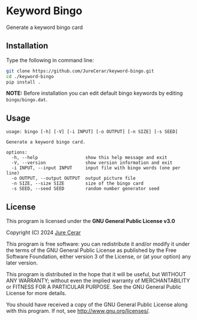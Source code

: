 # Keyword Bingo

Generate a keyword bingo card

## Installation

Type the following in command line:

```bash
git clone https://github.com/JureCerar/keyword-bingo.git
cd ./keyword-bingo
pip install .
```

__NOTE:__ Before installation you can edit default bingo keywords by editing `bingo/bingo.dat`.

## Usage

```
usage: bingo [-h] [-V] [-i INPUT] [-o OUTPUT] [-n SIZE] [-s SEED]

Generate a keyword bingo card.

options:
  -h, --help                  show this help message and exit
  -V, --version               show version information and exit
  -i INPUT, --input INPUT     input file with bingo words (one per line)
  -o OUTPUT, --output OUTPUT  output picture file
  -n SIZE, --size SIZE        size of the bingo card
  -s SEED, --seed SEED        random number generator seed
```

## License

This program is licensed under the __GNU General Public License v3.0__

Copyright (C) 2024 [Jure Cerar](https://github.com/JureCerar)

This program is free software: you can redistribute it and/or modify it under the terms of the GNU General Public License as published by the Free Software Foundation, either version 3 of the License, or (at your option) any later version.

This program is distributed in the hope that it will be useful, but WITHOUT ANY WARRANTY; without even the implied warranty of MERCHANTABILITY or FITNESS FOR A PARTICULAR PURPOSE. See the GNU General Public License for more details.

You should have received a copy of the GNU General Public License along with this program. If not, see http://www.gnu.org/licenses/.